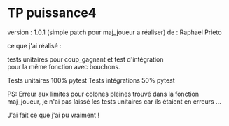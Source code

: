 # TP puissance4

 version : 1.0.1 (simple patch pour maj_joueur a réaliser)
 de : Raphael Prieto



 ce que j'ai réalisé : 
 
   tests unitaires pour coup_gagnant et test d'intégration    
   pour la même fonction avec bouchons.
   
 Tests unitaires 100% pytest 
 Tests intégrations 50% pytest
 

 
PS: Erreur aux limites pour colones pleines trouvé dans la 
 fonction maj_joueur, je n'ai pas laissé les tests unitaires 
 car ils étaient en erreurs ... 

 J'ai fait ce que j'ai pu vraiment !
